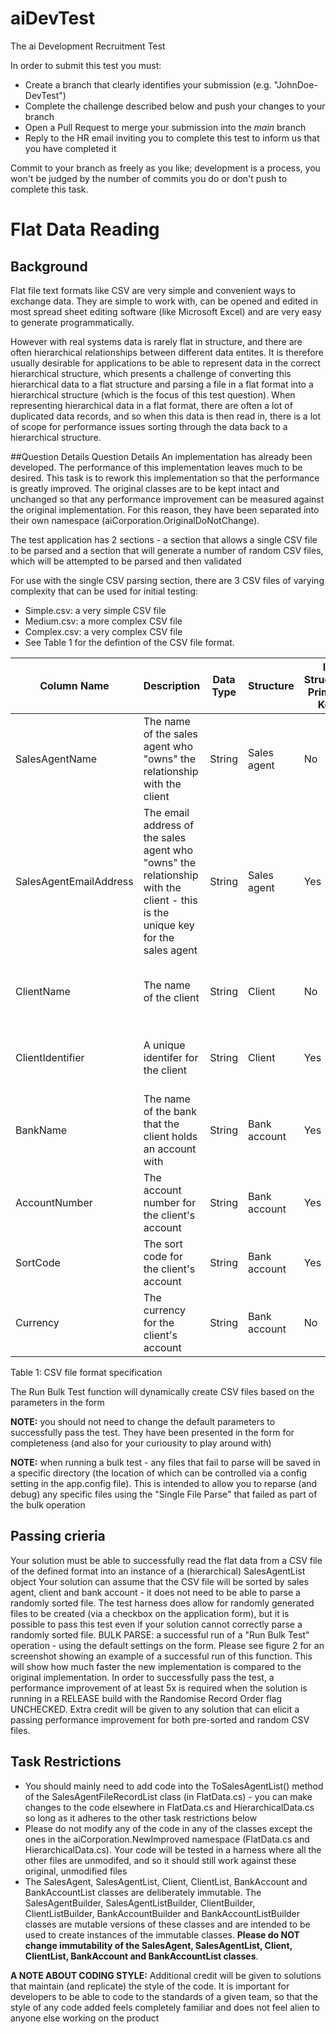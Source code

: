 # aiDevTest
The ai Development Recruitment Test

In order to submit this test you must:
- Create a branch that clearly identifies your submission (e.g. "JohnDoe-DevTest")
- Complete the challenge described below and push your changes to your branch
- Open a Pull Request to merge your submission into the _main_ branch
- Reply to the HR email inviting you to complete this test to inform us that you have completed it

Commit to your branch as freely as you like; development is a process, you won't be judged by the number of commits you do or don't push to complete this task.

# Flat Data Reading
## Background
Flat file text formats like CSV are very simple and convenient ways to exchange data. They are simple to work with, can be opened and edited in most spread sheet editing software (like Microsoft Excel) and are very easy to generate programmatically.

However with real systems data is rarely flat in structure, and there are often hierarchical relationships between different data entites. It is therefore usually desirable for applications to be able to represent data in the correct hierarchical structure, which presents a challenge of converting this hierarchical data to a flat structure and parsing a file in a flat format into a hierarchical structure (which is the focus of this test question). 
When representing hierarchical data in a flat format, there are often a lot of duplicated data records, and so when this data is then read in, there is a lot of scope for performance issues sorting through the data back to a hierarchical structure.

##Question Details
Question Details
An implementation has already been developed. The performance of this implementation leaves much to be desired. This task is to rework this implementation so that the performance is greatly improved. The original classes are to be kept intact and unchanged so that any performance improvement can be measured against the original implementation. For this reason, they have been separated into their own namespace (aiCorporation.OriginalDoNotChange).

The test application has 2 sections - a section that allows a single CSV file to be parsed and a section that will generate a number of random CSV files, which will be attempted to be parsed and then validated

For use with the single CSV parsing section, there are 3 CSV files of varying complexity that can be used for initial testing:

- Simple.csv: a very simple CSV file
- Medium.csv: a more complex CSV file
- Complex.csv: a very complex CSV file
- See Table 1 for the defintion of the CSV file format.

Column Name | Description | Data Type | Structure | Is Structure Primary Key | Owned By
--- | --- | --- |--- |--- |--- 
SalesAgentName | The name of the sales agent who "owns" the relationship with the client | String | Sales agent	 | No | N/A 
SalesAgentEmailAddress | The email address of the sales agent who "owns" the relationship with the client - this is the unique key for the sales agent	 | String | Sales agent | Yes | N/A
ClientName | The name of the client	 | String | Client | No | Sales Agent (One to many) 
ClientIdentifier | A unique identifer for the client	 | String | Client | Yes | Sales Agent (One to many) 
BankName | The name of the bank that the client holds an account with	 | String | Bank account | Yes | Client (One to many) 
AccountNumber | The account number for the client's account	 | String | Bank account | Yes | Client (One to many) 
SortCode | The sort code for the client's account	 | String | Bank account | Yes | Client (One to many)  
Currency | The currency for the client's account	 | String | Bank account | No | Client (One to many)  

Table 1: CSV file format specification

The Run Bulk Test function will dynamically create CSV files based on the parameters in the form

**NOTE:** you should not need to change the default parameters to successfully pass the test. They have been presented in the form for completeness (and also for your curiousity to play around with)

**NOTE:** when running a bulk test - any files that fail to parse will be saved in a specific directory (the location of which can be controlled via a config setting in the app.config file). This is intended to allow you to reparse (and debug) any specific files using the "Single File Parse" that failed as part of the bulk operation

## Passing crieria
Your solution must be able to successfully read the flat data from a CSV file of the defined format into an instance of a (hierarchical) SalesAgentList object
Your solution can assume that the CSV file will be sorted by sales agent, client and bank account - it does not need to be able to parse a randomly sorted file. The test harness does allow for randomly generated files to be created (via a checkbox on the application form), but it is possible to pass this test even if your solution cannot correctly parse a randomly sorted file.
BULK PARSE: a successful run of a "Run Bulk Test" operation - using the default settings on the form. Please see figure 2 for an screenshot showing an example of a successful run of this function. This will show how much faster the new implementation is compared to the original implementation. In order to successfully pass the test, a performance improvement of at least 5x is required when the solution is running in a RELEASE build with the Randomise Record Order flag UNCHECKED. Extra credit will be given to any solution that can elicit a passing performance improvement for both pre-sorted and random CSV files.

## Task Restrictions
- You should mainly need to add code into the ToSalesAgentList() method of the SalesAgentFileRecordList class (in FlatData.cs) - you can make changes to the code elsewhere in FlatData.cs and HierarchicalData.cs so long as it adheres to the other task restrictions below
- Please do not modify any of the code in any of the classes except the ones in the aiCorporation.NewImproved namespace (FlatData.cs and HierarchicalData.cs). Your code will be tested in a harness where all the other files are unmodifed, and so it should still work against these original, unmodified files
- The SalesAgent, SalesAgentList, Client, ClientList, BankAccount and BankAccountList classes are deliberately immutable. The SalesAgentBuilder, SalesAgentListBuilder, ClientBuilder, ClientListBuilder, BankAccountBuilder and BankAccountListBuilder classes are mutable versions of these classes and are intended to be used to create instances of the immutable classes. **Please do NOT change immutability of the SalesAgent, SalesAgentList, Client, ClientList, BankAccount and BankAccountList classes**.

**A NOTE ABOUT CODING STYLE:** Additional credit will be given to solutions that maintain (and replicate) the style of the code. It is important for developers to be able to code to the standards of a given team, so that the style of any code added feels completely familiar and does not feel alien to anyone else working on the product
